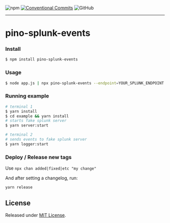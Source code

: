 ![npm](https://img.shields.io/npm/v/pino-splunk-events)
[![Conventional Commits](https://img.shields.io/badge/Conventional%20Commits-1.0.0-yellow.svg)](https://conventionalcommits.org)
![GitHub](https://img.shields.io/github/license/vtex/pino-splunk-events)

---

# pino-splunk-events

### Install

```bash
$ npm install pino-splunk-events
```

### Usage

```bash
$ node app.js | npx pino-splunk-events --endpoint=YOUR_SPLUNK_ENDPOINT --token=YOUR_SPLUNK_TOKEN
```

### Running example

```bash
# terminal 1
$ yarn install
$ cd example && yarn install
# starts fake splunk server
$ yarn server:start

# terminal 2
# sends events to fake splunk server
$ yarn logger:start
```

### Deploy / Release new tags

Use `npx chan added|fixed|etc "my change"`

And after setting a changelog, run:

```shell
yarn release
```

## License

Released under [MIT License](./LICENSE).
